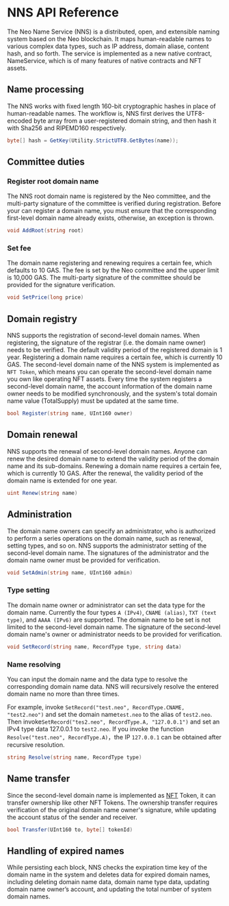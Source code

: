 # NNS API Reference

The Neo Name Service (NNS) is a distributed, open, and extensible naming system based on the Neo blockchain. It maps human-readable names to various complex data types, such as IP address, domain aliase, content hash, and so forth. The service is implemented as a new native contract, NameService, which is of many features of native contracts and NFT assets.

## Name processing

The NNS works with fixed length 160-bit cryptographic hashes in place of human-readable names. The workflow is, NNS first derives the UTF8-encoded byte array from a user-registered domain string, and then hash it with Sha256 and RIPEMD160 respectively.

```c#
byte[] hash = GetKey(Utility.StrictUTF8.GetBytes(name));
```

## Committee duties 
### Register root domain name
The NNS root domain name is registered by the Neo committee, and the multi-party signature of the committee is verified during registration. Before your can register a domain name, you must ensure that the corresponding first-level domain name already exists, otherwise, an exception is thrown.

```c#
void AddRoot(string root)
```
### Set fee

The domain name registering and renewing requires  a certain fee, which defaults to 10 GAS. The fee is set by the Neo committee and the upper limit is 10,000 GAS. The multi-party signature of the committee should be provided for the signature verification.

```c#
void SetPrice(long price)
```
## Domain registry
NNS supports the registration of second-level domain names. When registering, the signature of the registrar (i.e. the domain name owner) needs to be verified. The default validity period of the registered domain is 1 year. Registering a domain name requires a certain fee, which is currently 10 GAS. The second-level domain name of the NNS system is implemented as `NFT Token`, which means you can operate the second-level domain name you own like operating NFT assets. Every time the system registers a second-level domain name, the account information of the domain name owner needs to be modified synchronously, and the system's total domain name value (TotalSupply) must be updated at the same time.

```c#
bool Register(string name, UInt160 owner)
```

## Domain renewal
NNS supports the renewal of second-level domain names. Anyone can renew the desired domain name to extend the validity period of the domain name and its sub-domains. Renewing a domain name requires a certain fee, which is currently 10 GAS. After the renewal, the validity period of the domain name is extended for one year.

```c#
uint Renew(string name)

```
## Administration
The domain name owners can specify an administrator, who is authorized to perform a series operations on the domain name, such as renewal, setting types, and so on. NNS supports the administrator setting of the second-level domain name. The signatures of the administrator and the domain name owner must be provided for verification.

```c#
void SetAdmin(string name, UInt160 admin)
```

### Type setting
The domain name owner or administrator can set the data type for the domain name. Currently the four types `A (IPv4)`, `CNAME (alias)`, `TXT (text type)`, and `AAAA (IPv6)` are supported. The domain name to be set is not limited to the second-level domain name. The signature of the second-level domain name's owner or administrator needs to be provided for verification.

```c#
void SetRecord(string name, RecordType type, string data)
```
### Name resolving
You can input the domain name and the data type to resolve the corresponding domain name data. NNS will recursively resolve the entered domain name no more than three times.

For example, invoke `SetRecord("test.neo", RecordType.CNAME, "test2.neo")` and set the domain name`test.neo` to the alias of `test2.neo`. Then invoke`SetRecord("tes2.neo", RecordType.A, "127.0.0.1")` and set an IPv4 type data 127.0.0.1 to `test2.neo`. If you invoke the function  `Resolve("test.neo", RecordType.A)`，the IP `127.0.0.1` can be obtained after recursive resolution.

```c#
string Resolve(string name, RecordType type)
```
## Name transfer
Since the second-level domain name is implemented as [NFT](https://github.com/neo-project/proposals/pull/130) Token, it can transfer ownership like other NFT Tokens. The ownership transfer requires verification of the original domain name owner's  signature, while updating the account status of the sender and receiver.

```c#
bool Transfer(UInt160 to, byte[] tokenId)
```
## Handling of expired names
While persisting each block, NNS checks the expiration time key of the domain name in the system and deletes data for expired domain names, including deleting domain name data, domain name type data, updating domain name owner’s account, and updating the total number of system domain names.